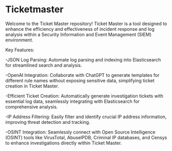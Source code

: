 # Ticketmaster
 Welcome to the Ticket Master repository! Ticket Master is a tool designed to enhance the efficiency and effectiveness of incident response and log analysis within a Security Information and Event Management (SIEM) environment.

Key Features:

-JSON Log Parsing: Automate log parsing and indexing into Elasticsearch for streamlined search and analysis.

-OpenAI Integration: Collaborate with ChatGPT to generate templates for different rule names without exposing sensitive data, simplifying ticket creation in Ticket Master.

-Efficient Ticket Creation: Automatically generate investigation tickets with essential log data, seamlessly integrating with Elasticsearch for comprehensive analysis.

-IP Address Filtering: Easily filter and identify crucial IP address information, improving threat detection and tracking.

-OSINT Integration: Seamlessly connect with Open Source Intelligence (OSINT) tools like VirusTotal, AbuseIPDB, Criminal IP databases, and Censys to enhance investigations directly within Ticket Master.
